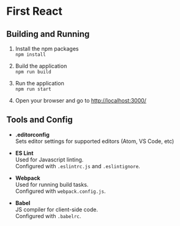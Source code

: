 # First React

## Building and Running

1. Install the npm packages  
  `npm install`

1. Build the application  
  `npm run build`

1. Run the application  
  `npm run start`

1. Open your browser and go to [http://localhost:3000/](http://localhost:3000/)


## Tools and Config

* **.editorconfig**  
  Sets editor settings for supported editors (Atom, VS Code, etc)

* **ES Lint**  
  Used for Javascript linting.  
  Configured with `.eslintrc.js` and `.eslintignore`.

* **Webpack**  
  Used for running build tasks.  
  Configured with `webpack.config.js`.

* **Babel**  
  JS compiler for client-side code.  
  Configured with `.babelrc`.
